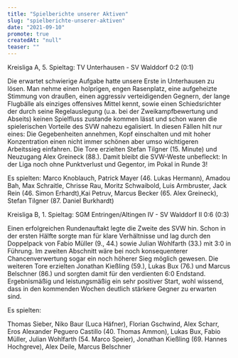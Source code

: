 ```yaml
---
title: "Spielberichte unserer Aktiven"
slug: "spielberichte-unserer-aktiven"
date: "2021-09-10"
promote: true
createdAt: "null"
teaser: ""
---
```

Kreisliga A, 5. Spieltag: TV Unterhausen - SV Walddorf 0:2 (0:1)


Die erwartet schwierige Aufgabe hatte unsere Erste in Unterhausen zu lösen. Man nehme einen holprigen, engen Rasenplatz, eine aufgeheizte Stimmung von draußen, einen aggressiv verteidigenden Gegnern, der lange Flugbälle als einziges offensives Mittel kennt, sowie einen Schiedsrichter der durch seine Regelauslegung (u.a. bei der Zweikampfbewertung und Abseits) keinen Spielfluss zustande kommen lässt und schon waren die spielerischen Vorteile des SVW nahezu egalisiert. In diesen Fällen hilt nur eines: Die Gegebenheiten annehmen, Kopf einschalten und mit hoher Konzentration einen nicht immer schönen aber umso wichtigeren Arbeitssieg einfahren. Die Tore erzielten Stefan Tilgner (15. Minute) und Neuzugang Alex Greineck (88.). Damit bleibt die SVW-Weste unbefleckt: In der Liga noch ohne Punktverlust und Gegentor, im Pokal in Runde 3!


Es spielten: Marco Knoblauch, Patrick Mayer (46. Lukas Hermann), Amadou Bah, Max Schraitle, Chrisse Rau, Moritz Schwaibold, Luis Armbruster, Jack Rein (46. Simon Erhardt),Kai Petruv, Marcus Becker (65. Alex Greineck), Stefan Tilgner (87. Daniel Burkhardt)



Kreisliga B, 1. Spieltag: SGM Entringen/Altingen IV - SV Walddorf II 0:6 (0:3)


Einen erfolgreichen Rundenauftakt legte die Zweite des SVW hin. Schon in der ersten Hälfte sorgte man für klare Verhältnisse und lag durch den Doppelpack von Fabio Müller (9., 44.) sowie Julian Wohlfarth (33.) mit 3:0 in Führung. Im zweiten Abschnitt wäre bei noch konsequenterer Chancenverwertung sogar ein noch höherer Sieg möglich gewesen. Die weiteren Tore erzielten Jonathan Kießling (59.), Lukas Bux (76.) und Marcus Belschner (86.) und sorgten damit für den verdienten 6:0 Endstand. Ergebnismäßig und leistungsmäßig ein sehr positiver Start, wohl wissend, dass in den kommenden Wochen deutlich stärkere Gegner zu erwarten sind.


Es spielten:


Thomas Sieber, Niko Baur (Luca Häfner), Florian Gschwind, Alex Scharr, Eros Alexander Peguero Castillo (40. Thomas Ammon), Lukas Bux, Fabio Müller, Julian Wohlfarth (54. Marco Speier), Jonathan Kießling (69. Hannes Hochgreve), Alex Deile, Marcus Belschner


<p class="ox-2989754d1f-"> 
